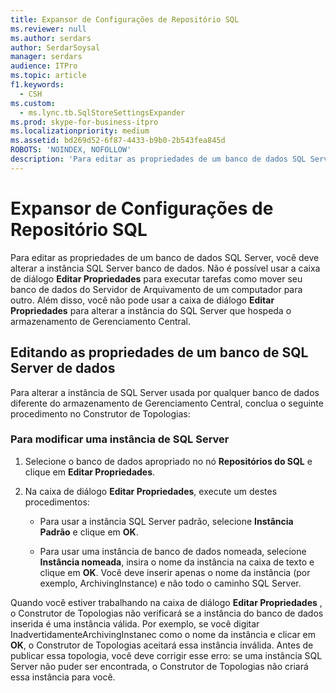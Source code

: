 ```yaml
---
title: Expansor de Configurações de Repositório SQL
ms.reviewer: null
ms.author: serdars
author: SerdarSoysal
manager: serdars
audience: ITPro
ms.topic: article
f1.keywords:
  - CSH
ms.custom:
  - ms.lync.tb.SqlStoreSettingsExpander
ms.prod: skype-for-business-itpro
ms.localizationpriority: medium
ms.assetid: bd269d52-6f87-4433-b9b0-2b543fea845d
ROBOTS: 'NOINDEX, NOFOLLOW'
description: 'Para editar as propriedades de um banco de dados SQL Server, você deve alterar a instância SQL Server banco de dados. Não é possível usar a caixa de diálogo Editar Propriedades para executar tarefas como mover seu banco de dados do Servidor de Arquivamento de um computador para outro. Além disso, você não pode usar a caixa de diálogo Editar Propriedades para alterar a instância do SQL Server que hospeda o armazenamento de Gerenciamento Central.'
---
```


# <a name="sql-store-settings-expander"></a>Expansor de Configurações de Repositório SQL
 
Para editar as propriedades de um banco de dados SQL Server, você deve alterar a instância SQL Server banco de dados. Não é possível usar a caixa de diálogo **Editar Propriedades** para executar tarefas como mover seu banco de dados do Servidor de Arquivamento de um computador para outro. Além disso, você não pode usar a caixa de diálogo **Editar Propriedades** para alterar a instância do SQL Server que hospeda o armazenamento de Gerenciamento Central.
  
## <a name="editing-the-properties-of-a-sql-server-database"></a>Editando as propriedades de um banco de SQL Server de dados

Para alterar a instância de SQL Server usada por qualquer banco de dados diferente do armazenamento de Gerenciamento Central, conclua o seguinte procedimento no Construtor de Topologias:
  
### <a name="to-modify-an-instance-of-sql-server"></a>Para modificar uma instância de SQL Server

1. Selecione o banco de dados apropriado no nó **Repositórios do SQL** e clique em **Editar Propriedades**.
    
2. Na caixa de diálogo **Editar Propriedades**, execute um destes procedimentos:
    
   - Para usar a instância SQL Server padrão, selecione **Instância Padrão** e clique em **OK**.
    
   - Para usar uma instância de banco de dados nomeada, selecione **Instância nomeada**, insira o nome da instância na caixa de texto e clique em **OK**. Você deve inserir apenas o nome da instância (por exemplo, ArchivingInstance) e não todo o caminho SQL Server.
    
Quando você estiver trabalhando na caixa de diálogo **Editar Propriedades** , o Construtor de Topologias não verificará se a instância do banco de dados inserida é uma instância válida. Por exemplo, se você digitar InadvertidamenteArchivingInstanec como o nome da instância e clicar em **OK**, o Construtor de Topologias aceitará essa instância inválida. Antes de publicar essa topologia, você deve corrigir esse erro: se uma instância SQL Server não puder ser encontrada, o Construtor de Topologias não criará essa instância para você.
  


